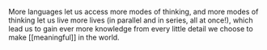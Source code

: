 More languages let us access more modes of thinking, and more modes of thinking let us live more lives (in parallel and in series, all at once!), which lead us to gain ever more knowledge from every little detail we choose to make [[meaningful]] in the world. 